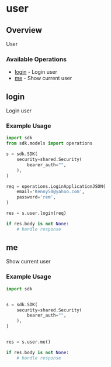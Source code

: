 # user

## Overview

User

### Available Operations

* [login](#login) - Login user
* [me](#me) - Show current user

## login

Login user

### Example Usage

```python
import sdk
from sdk.models import operations

s = sdk.SDK(
    security=shared.Security(
        bearer_auth="",
    ),
)

req = operations.LoginApplicationJSON(
    email='Kenny50@yahoo.com',
    password='rem',
)

res = s.user.login(req)

if res.body is not None:
    # handle response
```

## me

Show current user

### Example Usage

```python
import sdk


s = sdk.SDK(
    security=shared.Security(
        bearer_auth="",
    ),
)


res = s.user.me()

if res.body is not None:
    # handle response
```

